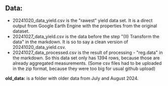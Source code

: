 ## Data:
- 20241020_data_yield.csv is the "rawest" yield data set. It is a direct output from Google Earth Engine with the properties from the original dataset. 
- 20241027_data_yield.csv is the data before the step "(II) Transform the data" in the markdown. It is so to say a clean version of 20241020_data_yield.csv. 
- 20241027_data_processed.csv is the result of processing - "reg.data" in the markdown. So this data set only has 1394 rows, because those are already aggregated measurements. 
(Some csv files had to be uploaded in the zip format, because they were too big for usual github upload)

**old_data:** is a folder with older data from July and August 2024. 
